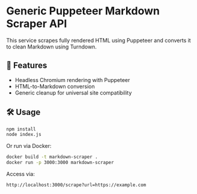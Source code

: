 # Generic Puppeteer Markdown Scraper API

This service scrapes fully rendered HTML using Puppeteer and converts it to clean Markdown using Turndown.

## 🚀 Features

- Headless Chromium rendering with Puppeteer
- HTML-to-Markdown conversion
- Generic cleanup for universal site compatibility

## 🛠 Usage

```bash
npm install
node index.js
```

Or run via Docker:

```bash
docker build -t markdown-scraper .
docker run -p 3000:3000 markdown-scraper
```

Access via:

```
http://localhost:3000/scrape?url=https://example.com
```
